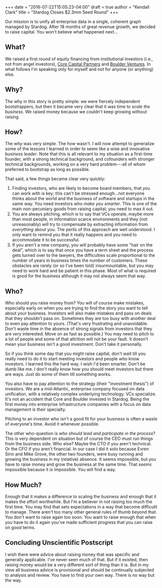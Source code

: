 +++
date = "2016-07-22T15:05:23-04:00"
draft = true
author = "Kendall Clark"
title = "Stardog Closes $2.3mm Seed Round"
+++

Our mission is to unify all enterprise data in a single, coherent graph managed
by Stardog. After 18 months of great revenue growth, we decided to raise
capital. You won't believe what happened next... <!--more-->

## What?

We raised a first round of equity financing from institutional investors (i.e.,
not from angel investors), [Core Capital Partners](http://core-capital.com) and
[Boulder Ventures](http://boulderventures.com). In what follows I'm speaking
only for myself and not for anyone (or anything) else.

## Why?

The why in this story is pretty simple: we were fiercely independent
bootstrappers, but then it became very clear that it was time to *scale the
business*. We raised money because we couldn't keep growing without raising.

## How?

The *why* was very simple. The *how* wasn't. I will now attempt to generalize
some of the lessons I learned in order to seem like a wise and innovative
*business leader*. Note that this is all relevant to my situation as a
first-time founder, with a strong technical background, and cofounders with
stronger technical backgrounds, working on a very hard problem---all of whom
preferred to bootstrap as long as possible.

That said, a few things became clear very quickly:

1. Finding investors, who are likely to become board members, that you can work
   with is key; this can't be stressed enough...not everyone thinks about the
   world and the business of software and startups in the same way. You need
   investors who *make you smarter*. This is one of the main non-pecuniary goods
   from raising capital; you need to max it out.
1. You are always pitching, which is to say that VCs operate, maybe more than
   most people, in information scarce environments and they (not unreasonably)
   will try to compensate by extracting information from *everything* about you.
   The perils of this approach are well understood. I only want to remind you
   that it really happens and you need to accommodate it to be successful.
1. If you aren't a new company, you will probably have some "hair on the deal",
   which is to say that once you have a term sheet and the process gets turned
   over to the lawyers, the difficulties scale proportional to the number of
   years in business times the number of customers. These obstacles are rarely
   (or so I've been told) insurmountable, but you may need to work hard and be
   patient in this phase. Most of what is required is good for the business
   although it may not always seem that way.
   
## Who?

Who should you raise money from? You will of course make mistakes, especially
early on when you are trying to find the story you want to tell about your
business. Investors will also make mistakes and pass on deals that they
shouldn't pass on. Sometimes they are too busy with another deal to even pay
attention to yours. (That's very frustrating and unavoidable. Don't waste time
in the absence of strong signals from investors that they are *very* interested.
Move on as fast as possible.) You may need to pitch to a lot of people and some
of that attrition will not be your fault. It doesn't mean your business isn't a
good investment. Don't take it personally.

So if you think some day that you might raise capital, don't wait till you
really need to do it to start meeting investors and people who know investors. I
learned this the hard way. I wish I'd been smarter. Don't be dumb like me. I
don't really know how you should meet investors but there are ways. Just do some
of them till something works.

You also have to pay attention to the strategy (their "investment thesis") of
investors. We are a mid-Atlantic, enterprise company focused on data
unification, with a relatively complex underlying technology. VCs specialize.
It's not an accident that Core and Boulder invested in Stardog. Being the first
money into enterprise infrastructure companies with a focus on data management
is their specialty.

Pitching to an investor who isn't a good fit for your business is often a waste
of everyone's time. Avoid it whenever possible.

The other who-question is *who should lead and participate in the process*? This
is very dependent on situation but of course the CEO must run things from the
business side. Who else? Maybe the CTO if you aren't technical. Or the CFO if
you aren't financial. In our case I did it solo because Evren Sirin and Mike
Grove, the other two founders, were busy running and growing the business in my
(relative) absence. It seems impossible, but you have to raise money and grow
the business at the same time. That *seems* impossible because it *is*
impossible. You will find a way.

## How Much? 

Enough that it makes a difference to scaling the business and enough that it
makes the effort worthwhile. But I'm a believer in not raising too much the
first time. You may find that sets expectations in a way that become difficulit
to manage. There aren't too many other general rules of thumb beyond that. You
don't want to raise again too soon. You want to raise enough that when you have
to do it again you've made sufficient progress that you can raise on good terms.

## Concluding Unscientific Postscript

I wish there were advice about raising money that was specific and generally
applicable. I've never seen much of that. But if it existed, then raising money
would be a very different sort of thing than it is. But in my view all business
advice is provisional and should be continually subjected to analysis and
review. You have to find your own way. There is no way but the way.
